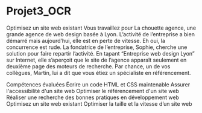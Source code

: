 # Projet3_OCR
Optimisez un site web existant
Vous travaillez pour La chouette agence, une grande agence de web design basée à Lyon.
L’activité de l’entreprise a bien démarré mais aujourd’hui, elle est en perte de vitesse. Eh oui, la
concurrence est rude. La fondatrice de l’entreprise, Sophie, cherche une solution pour faire
repartir l’activité. En tapant “Entreprise web design Lyon” sur Internet, elle s’aperçoit que le site
de l’agence apparaît seulement en deuxième page des moteurs de recherche. Par chance, un
de vos collègues, Martin, lui a dit que vous étiez un spécialiste en référencement.

Compétences évaluées
Écrire un code HTML et CSS maintenable
Assurer l'accessibilité d'un site web
Optimiser le référencement d'un site web
Réaliser une recherche des bonnes pratiques en développement web
Optimisez un site web existant 
Optimiser la taille et la vitesse d’un site web
